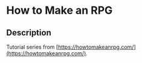 # How to Make an RPG

## Description
Tutorial series from [https://howtomakeanrpg.com/](https://howtomakeanrpg.com/).
